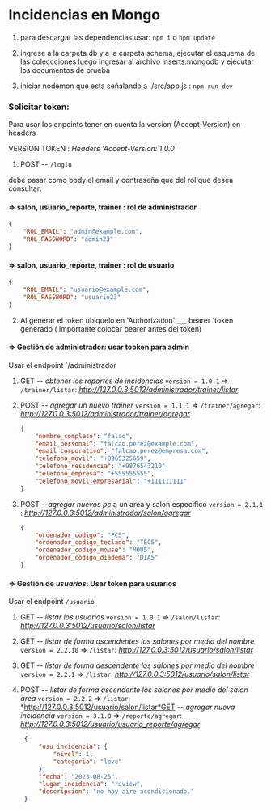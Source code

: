 # Incidencias en Mongo



1. para descargar las dependencias usar: `npm i` o `npm update`

2. ingrese a la carpeta db y a la carpeta schema, ejecutar el esquema de las coleccciones luego ingresar al archivo inserts.mongodb y ejecutar los documentos de prueba

3. iniciar nodemon que esta señalando a ./src/app.js : `npm run dev`

### Solicitar token:

Para usar los enpoints tener en cuenta la version (Accept-Version) en headers

VERSION TOKEN : *Headers 'Accept-Version: 1.0.0'* 

1. POST -- `/login`

debe pasar como body el email y contraseña que del rol que desea consultar:

#### => salon,  usuario_reporte, trainer : rol de administrador

```json
{
    "ROL_EMAIL": "admin@example.com",
    "ROL_PASSWORD": "admin23"
}
```

#### => salon,  usuario_reporte, trainer : rol de usuario

```json
{
    "ROL_EMAIL": "usuario@example.com",
    "ROL_PASSWORD": "usuario23"
}
```

2. Al generar el token ubiquelo en 'Authorization' ___ bearer 'token generado ( importante colocar bearer antes del token)

#### => Gestión de administrador: usar tooken para admin

Usar el endpoint `/administrador

1. GET -- *obtener los reportes de incidencias* `version = 1.0.1` => `/trainer/listar`: *http://127.0.0.3:5012/administrador/trainer/listar*

2. POST -- *agregar un nuevo trainer* `version = 1.1.1` => `/trainer/agregar`: *http://127.0.0.3:5012/administrador/trainer/agregar*

   ```json
   {
   	   "nombre_completo": "falao",
       "email_personal": "falcao.perez@example.com",
       "email_corporativo": "falcao.perez@empresa.com",
       "telefono_movil": "+8965325659",
       "telefono_residencia": "+9876543210",
       "telefono_empresa": "+555555555",
       "telefono_movil_empresarial": "+111111111"
   }
   ```

   

3. POST --*agregar nuevos pc* a un area y salon especifico `version = 2.1.1` : *http://127.0.0.3:5012/administrador/salon/agregar*

    ```json
    {
        "ordenador_codigo": "PC5",
        "ordenador_codigo_teclado": "TEC5",
        "ordenador_codigo_mouse": "MOU5",
        "ordenador_codigo_diadema": "DIA5"
    }
    ```



#### => Gestión de *usuarios*: Usar token para usuarios

Usar el endpoint `/usuario`

1. GET -- *listar los usuarios*  `version = 1.0.1` => `/salon/listar`: *http://127.0.0.3:5012/usuario/salon/listar*

2. GET -- *listar de forma ascendentes los salones por medio del nombre*  `version = 2.2.10` => `/listar`: *http://127.0.0.3:5012/usuario/salon/listar*

3. GET -- *listar de forma descendente los salones por medio del nombre* `version = 2.2.1` => `/listar`:  *http://127.0.0.3:5012/usuario/salon/listar*

4. POST -- *listar de forma ascendente los salones por medio del salon area* `version = 2.2.2` => `/listar`:  *http://127.0.0.3:5012/usuario/salon/listar*GET -- *agregar nueva incidencia*  `version = 3.1.0` => `/reporte/agregar`: *http://127.0.0.3:5012/usuario/usuario_reporte/agregar*

   ```json
    {
        "usu_incidencia": {
            "nivel": 1,
            "categoria": "leve"
        },
        "fecha": "2023-08-25",
        "lugar_incidencia": "review",
        "descripcion": "no hay aire acondicionado."
    }
   ```

   

​	